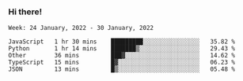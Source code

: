 ### Hi there!

<!--START_SECTION:waka-->
```text
Week: 24 January, 2022 - 30 January, 2022

JavaScript   1 hr 30 mins    █████████░░░░░░░░░░░░░░░░   35.82 % 
Python       1 hr 14 mins    ███████▒░░░░░░░░░░░░░░░░░   29.43 % 
Other        36 mins         ███▓░░░░░░░░░░░░░░░░░░░░░   14.62 % 
TypeScript   15 mins         █▓░░░░░░░░░░░░░░░░░░░░░░░   06.23 % 
JSON         13 mins         █▒░░░░░░░░░░░░░░░░░░░░░░░   05.48 % 
```
<!--END_SECTION:waka-->
